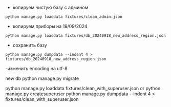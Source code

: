 
- копируем чистую базу с админом

```python manage.py loaddata fixtures/clean_admin.json```

- копируем приборы на 19/09/2024

```python manage.py loaddata fixtures/db_20240918_new_address_region.json```

- сохранить базу

```python manage.py dumpdata --indent 4 > fixtures/db_20240918_new_address_region.json```

-изменить encoding на utf-8

new db
python manage.py migrate

python manage.py loaddata fixtures/clean_with_superuser.json
or
python manage.py createsuperuser
python manage.py dumpdata --indent 4 > fixtures/clean_with_superuser.json
